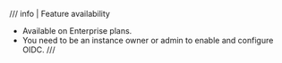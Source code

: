/// info | Feature availability
* Available on Enterprise plans.
* You need to be an instance owner or admin to enable and configure OIDC.
///	

